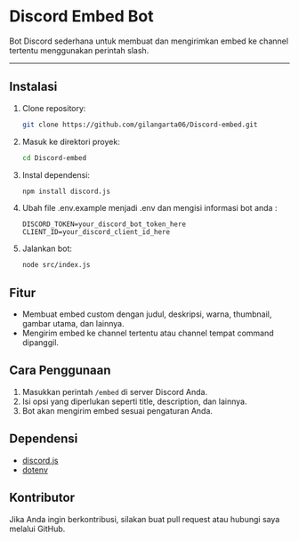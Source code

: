 # Discord Embed Bot

Bot Discord sederhana untuk membuat dan mengirimkan embed ke channel tertentu menggunakan perintah slash.

---

## Instalasi

1. Clone repository:
    ```sh
    git clone https://github.com/gilangarta06/Discord-embed.git
    ```

2. Masuk ke direktori proyek:
    ```sh
    cd Discord-embed
    ```

3. Instal dependensi:
    ```sh
    npm install discord.js
    ```

4. Ubah file .env.example menjadi .env dan mengisi informasi bot anda :
    ```env
    DISCORD_TOKEN=your_discord_bot_token_here
    CLIENT_ID=your_discord_client_id_here
    ```

5. Jalankan bot:
    ```sh
    node src/index.js
    ```

## Fitur

- Membuat embed custom dengan judul, deskripsi, warna, thumbnail, gambar utama, dan lainnya.
- Mengirim embed ke channel tertentu atau channel tempat command dipanggil.

## Cara Penggunaan

1. Masukkan perintah `/embed` di server Discord Anda.
2. Isi opsi yang diperlukan seperti title, description, dan lainnya.
3. Bot akan mengirim embed sesuai pengaturan Anda.

## Dependensi

- [discord.js](https://discord.js.org/)
- [dotenv](https://www.npmjs.com/package/dotenv)

## Kontributor

Jika Anda ingin berkontribusi, silakan buat pull request atau hubungi saya melalui GitHub.
